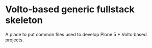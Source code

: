 # Volto-based generic fullstack skeleton

A place to put common files used to develop Plone 5 + Volto based projects.
